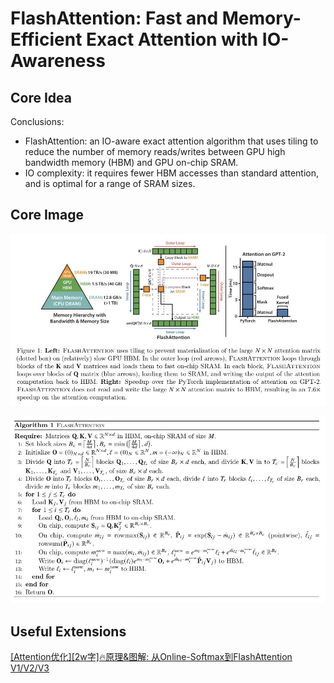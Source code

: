 # FlashAttention: Fast and Memory-Efficient Exact Attention with IO-Awareness

## Core Idea
Conclusions: 
- FlashAttention: an IO-aware exact attention algorithm that uses tiling to reduce the number of memory reads/writes between GPU high bandwidth memory (HBM) and GPU on-chip SRAM. 
- IO complexity: it requires fewer HBM accesses than standard attention, and is optimal for a range of SRAM sizes.

## Core Image
![Figure 1](fig.1.JPG)

![Algorithm 1](algo.1.JPG)

## Useful Extensions
[[Attention优化][2w字]🔥原理&图解: 从Online-Softmax到FlashAttention V1/V2/V3](https://zhuanlan.zhihu.com/p/668888063)